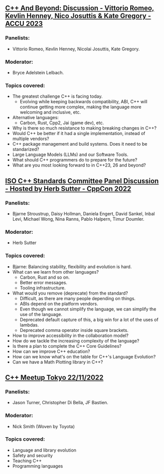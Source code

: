 ## [C++ And Beyond: Discussion - Vittorio Romeo, Kevlin Henney, Nico Josuttis & Kate Gregory - ACCU 2023](https://www.youtube.com/watch?v=_AmjHjYUx6c)
### Panelists:
* Vittorio Romeo, Kevlin Henney, Nicolai Josuttis, Kate Gregory.
### Moderator: 
* Bryce Adelstein Lelbach.
### Topics covered:
* The greatest challenge C++ is facing today.
  * Evolving while keeping backwards compatibility, ABI, C++ will continue getting more complex, making the language more welcoming and inclusive, etc.
* Alternative languages:
  * Carbon, Rust, Cpp2, Jai (game dev), etc.
* Why is there so much resistance to making breaking changes in C++?
* Would C++ be better if it had a single implementation, instead of multiple vendors?
* C++ package management and build systems. Does it need to be standarized?
* Large Language Models (LLMs) and our Software Tools.
* What should C++ programmers do to prepare for the future?
* What are you most looking forward to in C++23, 26 and beyond?

## [ISO C++ Standards Committee Panel Discussion - Hosted by Herb Sutter - CppCon 2022](https://www.youtube.com/watch?v=VI21tpdkHA8)
### Panelists:
* Bjarne Stroustrup, Daisy Hollman, Daniela Engert, David Sankel, Inbal Levi, Michael Wong, Nina Ranns, Pablo Halpern, Timur Doumler.
### Moderator: 
* Herb Sutter
### Topics covered:
* Bjarne: Balancing stability, flexibility and evolution is hard.
* What can we learn from other languages? 
  * Carbon, Rust and so on.
  * Better error messages.
  * Tooling infrastructure.
* What would you remove (deprecate) from the standard?
  * Difficult, as there are many people depending on things.
  * ABIs depend on the platform vendors.
  * Even though we cannot simplify the language, we can simplify the use of the language.
  * Deprecated default capture of this, a big win for a lot of the uses of lambdas.
  * Deprecated comma operator inside square brackets.
* How to improve accessibility in the collaboration model?
* How do we tackle the increasing complexity of the language?
* Is there a plan to complete the C++ Core Guidelines?
* How can we improve C++ education?
* How can we know what's on the table for C++'s Language Evolution?
* Can we have a Math Plotting library in C++?

## [C++ Meetup Tokyo 22/11/2022](https://www.youtube.com/watch?v=FU5Tl_Zdtmw)
### Panelists:
* Jason Turner, Christopher Di Bella, JF Bastien.
### Moderator: 
* Nick Smith (Woven by Toyota)
### Topics covered:
* Language and library evolution
* Safety and security
* Teaching C++
* Programming languages


